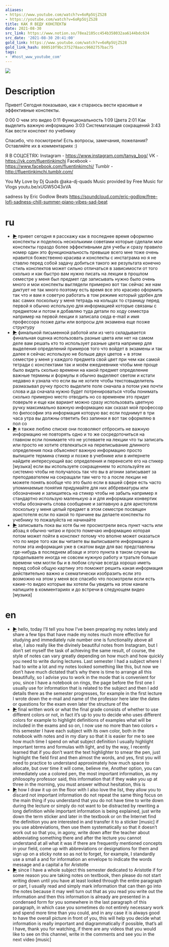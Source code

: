 ```yaml
---
aliases:
- https://www.youtube.com/watch?v=6oRp5UjZS28
- https://youtube.com/watch?v=6oRp5UjZS28
title: КАК Я ВЕДУ КОНСПЕКТЫ
date: 2021-08-30
src_link: https://www.notion.so/78ea2105cc454b358032aa6144bdc634
src_date: '2021-08-30 20:41:00'
gold_link: https://www.youtube.com/watch?v=6oRp5UjZS28
gold_link_hash: 800510f9bc375278aacc9602757bac75
tags:
- '#host_www_youtube_com'
---
```


![](https://www.youtube.com/watch?v=6oRp5UjZS28) 
# Description 
Привет! Сегодня показываю, как я стараюсь вести красивые и эффективные конспекты. 

0:00 О чем это видео
0:11 Функциональность
1:09 Цвета
2:01 Как выделить важную информацию
3:03 Систематизация сокращений
3:43 Как вести конспект по учебнику

Спасибо, что посмотрели! Есть вопросы, замечания, пожелания? Оставляйте их в комментариях :)

Я В СОЦСЕТЯХ: 
Instagram - https://www.instagram.com/tanya_bog/
VK - https://vk.com/fluentinkimchi
Facebook - https://www.facebook.com/fluentinkimchi/
Tumblr - http://fluentinkimchi.tumblr.com/


You My Love by Dj Quads @aka-dj-quads
Music provided by Free Music for Vlogs youtu.be/xUGW5O43xVA

sadness by Eric Godlow Beats
https://soundcloud.com/eric-godlow/free-lofi-sadness-chill-summer-piano-vibes-sad-beat
# ru
 - ~~[▶](https://www.youtube.com/watch?v=6oRp5UjZS28&t=0)~~  привет сегодня я расскажу как в последнее время оформляю конспекты и поделюсь несколькими советами которые сделали мои конспекты гораздо более эффективными для учебы и сразу правило номер один это функциональность превыше всего мне тоже очень нравится божественно красива и конспекты с инстаграма но я не ставлю перед собой задачу добиться такого же результата конечно стиль конспектов может сильно отличаться в зависимости от того сколько и как быстро вам нужно писать на лекции в прошлом семестре у меня был предмет где записывать нужно было очень много и мои конспекты выглядели примерно вот так сейчас же нам диктует не так много поэтому есть время все это красиво оформить так что и вам я советую работать в том режиме который удобен для вас самих поскольку у меня тетрадь на кольцах то страницу перед первой я обычно использую для информацией которые связаны с предметом и потом я добавляю туда детали по ходу семестра например на первой лекции я записала сюда e-mail и имя профессора позже даты или вопросы для экзамена еще позже структуру 
 - ~~[▶](https://www.youtube.com/watch?v=6oRp5UjZS28&t=65)~~  финальной письменной работой или из чего складывается финальная оценка использовать разные цвета или нет на самом деле вам решать кто то использует разные цвета например для выделения определений примеров того что войдет в экзамены и так далее я сейчас использую не больше двух цветов + в этом семестре у меня у каждого предмета свой цвет при чем как самой тетради с конспектами так и моём ежедневнике чтобы мне проще было видеть сколько времени на какой предмет определение важные термины и формулы я обычно выделяют светом и кстати недавно я узнала что если вы не хотите чтобы текстовыделитель размазывал ручку просто выделите поле сначала а потом уже почти слова и да сначала нужно будет потренироваться чтобы понимать сколько примерно место отводить но со временем это придет поверьте и еще как вариант можно сразу использовать цветную ручку максимально важную информацию как сказал мой профессор по философии эта информация которую вас если поднимут в три часа утра вы должны ответить без запинки я вот так оформляю в пол со 
 - ~~[▶](https://www.youtube.com/watch?v=6oRp5UjZS28&t=141)~~  я также люблю списке они позволяют отбросить не важную информацию не повторять одно и то же сосредоточиться на главном если понимаете что не успеваете на лекции что ты записать или просто не хотите отвлекаться на переписывание длинного определения пока объясняют важную информацию просто выпишите термина стикер и позже в учебнике или в интернете найдите интересующий вас определения и перенесите его на стикер [музыка] если вы используете сокращением то используйте их системно чтобы не получалось так что вы в агонии записывает за преподавателем на сокращали там чего то а после лекции не можете понять вообще что это было если в вашей сфере есть часто упоминаемые понятия придумайте для них аббревиатуры или обозначение и запишитесь на стикер чтобы не забыть например я стандартно использую маленькую а и для информации конвертик чтобы обозначить слова сообщение и заглавную а для аристотеля поскольку у меня целый предмет в этом семестре посвящен аристотеля если по какой то причине вы делаете конспекты по учебнику то пожалуйста не начинайте 
 - ~~[▶](https://www.youtube.com/watch?v=6oRp5UjZS28&t=229)~~  записывать пока вы хотя бы не просмотрели весь пункт часть или абзац я обычно читаю и просто помечаю информацию которая потом может пойти в конспект потому что вполне может оказаться что по мере того как вы читаете вы выписываете информацию а потом эта информация уже в сжатом виде для вас представлены где-нибудь в последнем абзаце и этого пункта в таком случае вы проделываете иногда не совсем нужную работу и тратьте больше времени чем могли бы и в любом случае всегда хорошо иметь перед собой общую картину это поможет решить какая информация действительно важно и схематически изобразить если это возможно на этом у меня все спасибо что посмотрели если есть какие-то видео которые вы хотели бы увидеть на этом канале напишите в комментариях и до встречи в следующем видео [музыка] 
# en
 - ~~[▶](https://www.youtube.com/watch?v=6oRp5UjZS28&t=0)~~  hello, today I’ll tell you how I’ve been preparing my notes lately and share a few tips that have made my notes much more effective for studying and immediately rule number one is functionality above all else, I also really like the divinely beautiful notes from Instagram, but I don’t set myself the task of achieving  the same result, of course, the style of notes can vary greatly depending on how much and how quickly you need to write during lectures. Last semester I had a subject where I had to write a lot and my notes looked something like this, but now we don’t have much dictated that’s why  there is time to arrange all this beautifully, so I advise you to work in the mode that is convenient for you, since I have a notebook on rings, the page before the first one I usually use for information that is related to the subject and then I add details there as the semester progresses, for example  in the first lecture I wrote down the e-mail and name of the professor here later the dates or questions for the exam even later the structure of the 
 - ~~[▶](https://www.youtube.com/watch?v=6oRp5UjZS28&t=65)~~  final written work or what the final grade consists of whether to use different colors or not, in fact it’s up to you to decide who uses different colors for example to highlight definitions of examples  what will be included in the exams and so on, I now use no more than two colors + this semester I have each subject with its own color, both in the notebook with notes and in my diary so that it is easier for me to see how much time I spend on what subject definition  I usually highlight important terms and formulas with light, and by the way, I recently learned that if you don’t want the text highlighter to smear the pen, just highlight the field first and then almost the words, and yes, first you will need to practice to understand approximately how much space to allocate, but over time it will come, believe me, Another option, you can immediately use a colored pen, the most important information, as my philosophy professor said, this information that if they wake you up at three in the morning, you must answer without hesitation, this is 
 - ~~[▶](https://www.youtube.com/watch?v=6oRp5UjZS28&t=129)~~  how I draw it up on the floor with I also love the list, they allow you to discard not  important information do not repeat the same thing focus on the main thing if you understand that you do not have time to write down during the lecture or simply do not want to be distracted by rewriting a long definition while important information is being explained, just write down the term sticker and later in the textbook or on the Internet find the definition you are interested in and transfer it to a sticker [music] if you use abbreviations, then use them systematically so that it doesn’t work out so that you, in agony, write down after the teacher about abbreviating something there and after the lecture you cannot understand at all what it was if there are frequently mentioned concepts in your field, come up with  abbreviations or designations for them and sign up on a sticky note so as not to forget, for example, I standardly use a small a and for information an envelope to indicate the words message and a capital a for Aristotle 
 - ~~[▶](https://www.youtube.com/watch?v=6oRp5UjZS28&t=215)~~  since I have a whole subject this semester dedicated to Aristotle if for some reason you are taking notes on textbook, then please do not start writing down until you have at least looked through the entire paragraph or part, I usually read and simply mark information that can then go into the notes because it may well turn out that as you read you write out the information and then this information is already  are presented in a condensed form for you somewhere in the last paragraph of this paragraph, in which case you sometimes do not entirely necessary work and spend more time than you could, and in any case it is always good to have the overall picture in front of you, this will help you decide what information is really important  and diagrammatically if possible, that’s all I have, thank you for watching, if there are any videos that you would like to see on this channel, write in the comments and see you in the next video [music]
